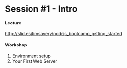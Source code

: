 # Session #1 - Intro

#### Lecture

<http://slid.es/timsavery/nodejs_bootcamp_getting_started>

#### Workshop

1. Environment setup
1. Your First Web Server
